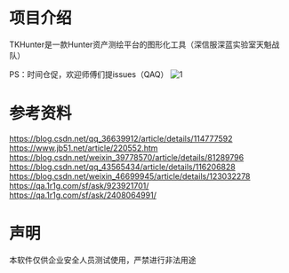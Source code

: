 # 项目介绍 
TKHunter是一款Hunter资产测绘平台的图形化工具（深信服深蓝实验室天魁战队）

PS：时间仓促，欢迎师傅们提issues（QAQ）
![1](https://user-images.githubusercontent.com/113674835/190614605-fdd118e1-bb50-4ff8-9ee3-b12364eba497.png)

# 参考资料

https://blog.csdn.net/qq_36639912/article/details/114777592
https://www.jb51.net/article/220552.htm
https://blog.csdn.net/weixin_39778570/article/details/81289796
https://blog.csdn.net/qq_43565434/article/details/116206828
https://blog.csdn.net/weixin_46699945/article/details/123032278
https://qa.1r1g.com/sf/ask/923921701/
https://qa.1r1g.com/sf/ask/2408064991/

# 声明
本软件仅供企业安全人员测试使用，严禁进行非法用途
